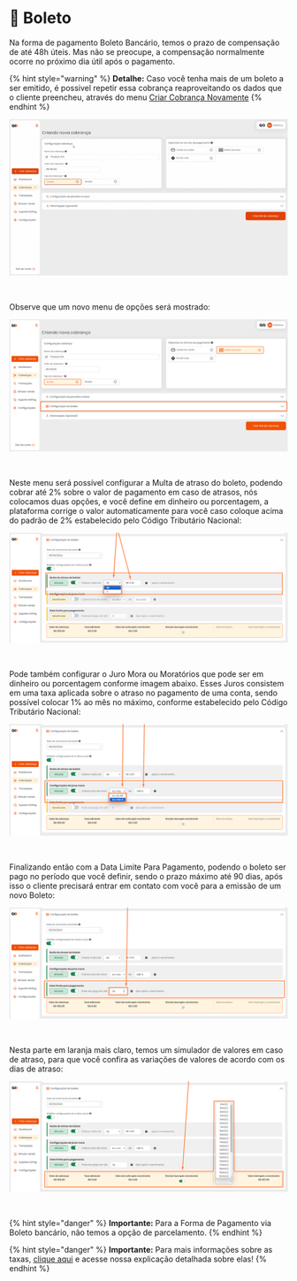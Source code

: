 # 📄 Boleto

Na forma de pagamento Boleto Bancário, temos o prazo de compensação de até 48h úteis. Mas não se preocupe, a compensação normalmente ocorre no próximo dia útil após o pagamento. 


{% hint style="warning" %}
**Detalhe:**  Caso você tenha mais de um boleto a ser emitido, é possivel repetir essa cobrança reaproveitando os dados que o cliente preencheu, através do menu [Criar Cobrança Novamente](https://docs.gopag.com.br/criar_cobranca/link_cobranca)
{% endhint %}


![criar_cobranca_formas_pagamento_boleto_1](/assets/prints/criar_cobranca_formas_pagamento_boleto_1.gif)

<br>

<p>Observe que um novo menu de opções será mostrado:</p>

![criar_cobranca_formas_pagamento_boleto_2](/assets/prints/criar_cobranca_formas_pagamento_boleto_2.png)

<br>

<p>Neste menu será possível configurar a Multa de atraso do boleto, podendo cobrar até 2% sobre o valor de pagamento em caso de atrasos, nós colocamos duas opções, e você define em dinheiro ou porcentagem, a plataforma corrige o valor automaticamente para você caso coloque acima do padrão de 2% estabelecido pelo Código Tributário Nacional:</p>

![criar_cobranca_formas_pagamento_boleto_3](/assets/prints/criar_cobranca_formas_pagamento_boleto_3.png)

<br>

<p>Pode também configurar o Juro Mora ou Moratórios que pode ser em dinheiro ou porcentagem conforme imagem abaixo. Esses Juros consistem em uma taxa aplicada sobre o atraso no pagamento de uma conta, sendo possível colocar 1% ao mês no máximo, conforme estabelecido pelo Código Tributário Nacional:</p>

![criar_cobranca_formas_pagamento_boleto_4](/assets/prints/criar_cobranca_formas_pagamento_boleto_4.png)

<br>

<p>Finalizando então com a Data Limite Para Pagamento, podendo o boleto ser pago no período que você definir, sendo o prazo máximo até 90 dias, após isso o cliente precisará entrar em contato com você para a emissão de um novo Boleto:</p>

![criar_cobranca_formas_pagamento_boleto_5](/assets/prints/criar_cobranca_formas_pagamento_boleto_5.png)

<br>

<p>Nesta parte em laranja mais claro, temos um simulador de valores em caso de atraso, para que você confira as variações de valores de acordo com os dias de atraso:

![criar_cobranca_formas_pagamento_boleto_6](/assets/prints/criar_cobranca_formas_pagamento_boleto_6.png)

<br>

{% hint style="danger" %}
**Importante:**  Para a Forma de Pagamento via Boleto bancário, não temos a opção de parcelamento.
{% endhint %}

{% hint style="danger" %}
**Importante:**  Para mais informações sobre as taxas, [clique aqui](https://docs.gopag.com.br/taxas) e acesse nossa explicação detalhada sobre elas!
{% endhint %}